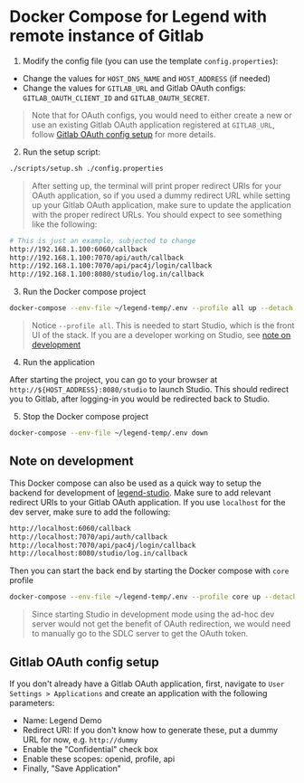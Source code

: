 # Docker Compose for Legend with remote instance of Gitlab

1. Modify the config file (you can use the template `config.properties`):

- Change the values for `HOST_DNS_NAME` and `HOST_ADDRESS` (if needed)
- Change the values for `GITLAB_URL` and Gitlab OAuth configs: `GITLAB_OAUTH_CLIENT_ID` and `GITLAB_OAUTH_SECRET`.

> Note that for OAuth configs, you would need to either create a new or use an existing Gitlab OAuth application registered at `GITLAB_URL`, follow [Gitlab OAuth config setup](#gitlab-oauth-config-setup) for more details.

2. Run the setup script:

```sh
./scripts/setup.sh ./config.properties
```

> After setting up, the terminal will print proper redirect URIs for your OAuth application, so if you used a dummy redirect URL while setting up your Gitlab OAuth application, make sure to update the application with the proper redirect URLs. You should expect to see something like the following:

```sh
# This is just an example, subjected to change
http://192.168.1.100:6060/callback
http://192.168.1.100:7070/api/auth/callback
http://192.168.1.100:7070/api/pac4j/login/callback
http://192.168.1.100:8080/studio/log.in/callback
```

3. Run the Docker compose project

```sh
docker-compose --env-file ~/legend-temp/.env --profile all up --detach
```

> Notice `--profile all`. This is needed to start Studio, which is the front UI of the stack. If you are a developer working on Studio, see [note on development](#note-on-development)

4. Run the application

After starting the project, you can go to your browser at `http://${HOST_ADDRESS}:8080/studio` to launch Studio. This should redirect you to Gitlab, after logging-in you would be redirected back to Studio.

5. Stop the Docker compose project

```sh
docker-compose --env-file ~/legend-temp/.env down
```

## Note on development

This Docker compose can also be used as a quick way to setup the backend for development of [legend-studio](https://github.com/finos/legend-studio). Make sure to add relevant redirect URIs to your Gitlab OAuth application. If you use `localhost` for the dev server, make sure to add the following:

```sh
http://localhost:6060/callback
http://localhost:7070/api/auth/callback
http://localhost:7070/api/pac4j/login/callback
http://localhost:8080/studio/log.in/callback
```

Then you can start the back end by starting the Docker compose with `core` profile

```sh
docker-compose --env-file ~/legend-temp/.env --profile core up --detach
```

> Since starting Studio in development mode using the ad-hoc dev server would not get the benefit of OAuth redirection, we would need to manually go to the SDLC server to get the OAuth token.

## Gitlab OAuth config setup

If you don't already have a Gitlab OAuth application, first, navigate to `User Settings > Applications` and create an application with the following parameters:

- Name: Legend Demo
- Redirect URI: If you don't know how to generate these, put a dummy URL for now, e.g. `http://dummy`
- Enable the "Confidential" check box
- Enable these scopes: openid, profile, api
- Finally, "Save Application"
